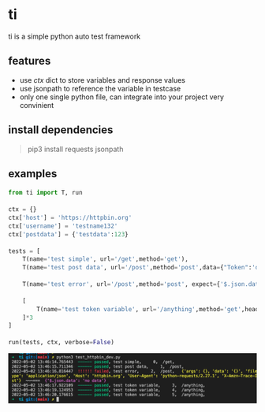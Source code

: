 # ti
ti is a simple python auto test framework

## features

* use *ctx* dict to store variables and response values
* use jsonpath to reference the variable in testcase
* only one single python file, can integrate into your project very convinient

## install dependencies

> pip3 install requests jsonpath

## examples

```python
from ti import T, run

ctx = {}
ctx['host'] = 'https://httpbin.org'
ctx['username'] = 'testname132'
ctx['postdata'] = {'testdata':123}

tests = [
    T(name='test simple', url='/get',method='get'),
    T(name='test post data', url='/post',method='post',data={"Token":'d2d3ww'}, expect={'$.headers.Content-Type': 'application/json','$.json.Token':'d2d3ww'},ctx={'login_token':'$.json.Token'},

    T(name='test error', url='/post',method='post', expect={'$.json.data':'no data'}),

    [
        T(name='test token variable', url='/anything',method='get',headers={'token':'$.login_token'},expect={'$.headers.Token':'d2d3ww'}),
    ]*3
]

run(tests, ctx, verbose=False)
```

![output](output.jpg)